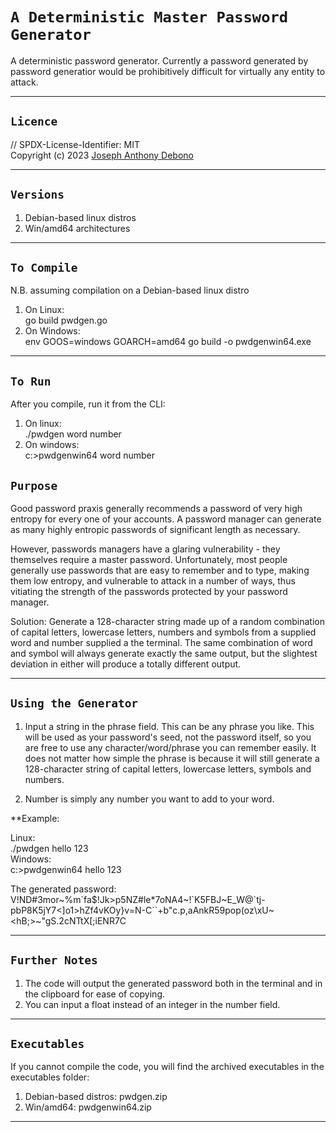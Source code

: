 # `A Deterministic Master Password Generator`

A deterministic password generator. Currently a password generated by password generatior would be prohibitively difficult for virtually any entity to attack.

---

## `Licence`

// SPDX-License-Identifier: MIT  
Copyright (c) 2023 [Joseph Anthony Debono](joe@jadebono.com)

---

## `Versions`

1. Debian-based linux distros
1. Win/amd64 architectures

---

## `To Compile`

N.B. assuming compilation on a Debian-based linux distro

1. On Linux:  
   go build pwdgen.go
1. On Windows:  
   env GOOS=windows GOARCH=amd64 go build -o pwdgenwin64.exe

---

## `To Run`

After you compile, run it from the CLI:

1. On linux:  
   ./pwdgen word number
1. On windows:  
   c:\>pwdgenwin64 word number

## `Purpose`

Good password praxis generally recommends a password of very high entropy for every one of your accounts. A password manager can generate as many highly entropic passwords of significant length as necessary.

However, passwords managers have a glaring vulnerability - they themselves require a master password. Unfortunately, most people generally use passwords that are easy to remember and to type, making them low entropy, and vulnerable to attack in a number of ways, thus vitiating the strength of the passwords protected by your password manager.

Solution: Generate a 128-character string made up of a random combination of capital letters, lowercase letters, numbers and symbols from a supplied word and number supplied a the terminal. The same combination of word and symbol will always generate exactly the same output, but the slightest deviation in either will produce a totally different output.

---

## `Using the Generator`

1. Input a string in the phrase field. This can be any phrase you like. This will be used as your password's seed, not the password itself, so you are free to use any character/word/phrase you can remember easily. It does not matter how simple the phrase is because it will still generate a 128-character string of capital letters, lowercase letters, symbols and numbers.

1. Number is simply any number you want to add to your word.

\*\*Example:

Linux:  
./pwdgen hello 123  
Windows:  
c:\>pwdgenwin64 hello 123

The generated password:  
V!ND#3mor~%m\`fa$!Jk>p5NZ#le\*7oNA4~!\`K5FBJ~E_W@`tj-pbP8K5jY7<]o1>hZf4vKOy}v=N-C``+b"c.p,aAnkR59pop(oz\xU~\<hB;\>~"gS.2cNTtX[;iENR7C

---

## `Further Notes`

1. The code will output the generated password both in the terminal and in the clipboard for ease of copying.
1. You can input a float instead of an integer in the number field.

---

## `Executables`

If you cannot compile the code, you will find the archived executables in the executables folder:

1. Debian-based distros: pwdgen.zip
1. Win/amd64: pwdgenwin64.zip

---
